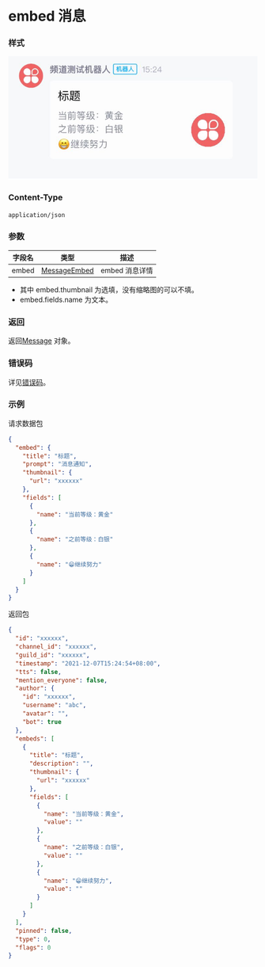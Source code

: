 # embed 消息

### 样式

![embed](./embed.jpg)

### Content-Type

`application/json`

### 参数

| 字段名 | 类型                                     | 描述           |
| ------ | ---------------------------------------- | -------------- |
| embed  | [MessageEmbed](../model.md#messageembed) | embed 消息详情 |

- 其中 embed.thumbnail 为选填，没有缩略图的可以不填。
- embed.fields.name 为文本。

### 返回

返回[Message](../model.md#message) 对象。

### 错误码

详见[错误码](../../error/error.md)。

### 示例

请求数据包

```json
{
  "embed": {
    "title": "标题",
    "prompt": "消息通知",
    "thumbnail": {
      "url": "xxxxxx"
    },
    "fields": [
      {
        "name": "当前等级：黄金"
      },
      {
        "name": "之前等级：白银"
      },
      {
        "name": "😁继续努力"
      }
    ]
  }
}
```

返回包

```json
{
  "id": "xxxxxx",
  "channel_id": "xxxxxx",
  "guild_id": "xxxxxx",
  "timestamp": "2021-12-07T15:24:54+08:00",
  "tts": false,
  "mention_everyone": false,
  "author": {
    "id": "xxxxxx",
    "username": "abc",
    "avatar": "",
    "bot": true
  },
  "embeds": [
    {
      "title": "标题",
      "description": "",
      "thumbnail": {
        "url": "xxxxxx"
      },
      "fields": [
        {
          "name": "当前等级：黄金",
          "value": ""
        },
        {
          "name": "之前等级：白银",
          "value": ""
        },
        {
          "name": "😁继续努力",
          "value": ""
        }
      ]
    }
  ],
  "pinned": false,
  "type": 0,
  "flags": 0
}
```
